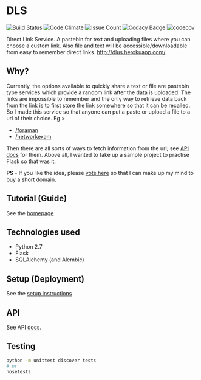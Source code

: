 # DLS

[![Build Status](https://travis-ci.org/aviaryan/dls.svg?branch=master)](https://travis-ci.org/aviaryan/dls)
[![Code Climate](https://codeclimate.com/github/aviaryan/dls/badges/gpa.svg)](https://codeclimate.com/github/aviaryan/dls)
[![Issue Count](https://codeclimate.com/github/aviaryan/dls/badges/issue_count.svg)](https://codeclimate.com/github/aviaryan/dls)
[![Codacy Badge](https://api.codacy.com/project/badge/Grade/bfa45683aab140a2b40ae51a54baf891)](https://www.codacy.com/app/aviaryan/dls)
[![codecov](https://codecov.io/gh/aviaryan/dls/branch/master/graph/badge.svg)](https://codecov.io/gh/aviaryan/dls)

Direct Link Service. A pastebin for text and uploading files where you can choose a custom link. Also file and text will be accessible/downloadable from easy to
remember direct links. http://dlus.herokuapp.com/

## Why?

Currently, the options available to quickly share a text or file are pastebin type services which provide a random link after the data is uploaded.
The links are impossible to remember and the only way to retrieve data back from the link is to first store the link somewhere so that it can be recalled.
So I made this service so that anyone can put a paste or upload a file to a url of their choice. Eg >

* [/foraman](http://dlus.herokuapp.com/foraman)
* [/networkexam](http://dlus.herokuapp.com/networkexam)

Then there are all sorts of ways to fetch information from the url; see [API docs](#api) for them.
Above all, I wanted to take up a sample project to practise Flask so that was it.

**PS** - If you like the idea, please [vote here](https://github.com/aviaryan/dls/issues/15) so that I can make up my mind to buy a short domain.

## Tutorial (Guide)

See the [homepage](http://dlus.herokuapp.com/#using)

## Technologies used

* Python 2.7
* Flask
* SQLAlchemy (and Alembic)

## Setup (Deployment)

See the [setup instructions](docs/SETUP.md)

## API

See API [docs](docs/API.md).

## Testing

```bash
python -m unittest discover tests
# or
nosetests
```
